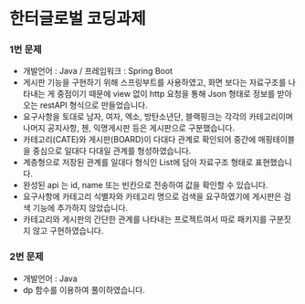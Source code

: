 # 한터글로벌 코딩과제


### 1번 문제
- 개발언어 : Java / 프레임워크 : Spring Boot
- 게시판 기능을 구현하기 위해 스프링부트를 사용하였고, 화면 보다는 자료구조를 나타내는 게 중점이기 때문에 view 없이 http 요청을 통해 Json 형태로 정보를 받아오는 restAPI 형식으로 만들었습니다.
- 요구사항을 토대로 남자, 여자, 엑소, 방탄소년단, 블랙핑크는 각각의 카테고리이며 나머지 공지사항, 첸, 익명게시판 등은 게시판으로 구분했습니다.
- 카테고리(CATE)와 게시판(BOARD)이 다대다 관계로 확인되어 중간에 매핑테이블을 중심으로 일대다 다대일 관계를 형성하였습니다.
- 계층형으로 저장된 관계를 일대다 형식인 List에 담아 자료구조 형태로 표현했습니다.
- 완성된 api 는 id, name 또는 빈칸으로 전송하여 값을 확인할 수 있습니다.
- 요구사항에 카테고리 식별자와 카테고리 명으로 검색을 요구하였기에 게시판은 검색 기능에 추가하지 않았습니다.
- 카테고리와 게시판의 간단한 관계를 나타내는 프로젝트여서 따로 패키지를 구분짓지 않고 구현하였습니다.


### 2번 문제
- 개발언어 : Java
- dp 함수를 이용하여 풀이하였습니다.

